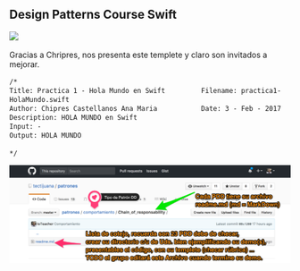 ## Design Patterns Course Swift

![](http://tectijuana.edu.mx/wp-content/uploads/2014/11/Heading-Ing-sistemas-2048x672.png)


Gracias a Chripres, nos presenta este templete y claro son invitados a mejorar.


    /* 
    Title: Practica 1 - Hola Mundo en Swift			Filename: practica1-HolaMundo.swift
    Author: Chipres Castellanos Ana Maria 			Date: 3 - Feb - 2017
    Description: HOLA MUNDO en Swift
    Input: -
    Output: HOLA MUNDO
	
    */

![](PDDporDirectorio.png)
